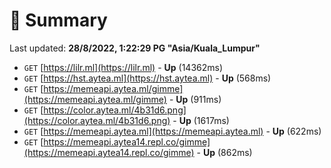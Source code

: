# 📖 Summary
Last updated: **28/8/2022, 1:22:29 PG "Asia/Kuala_Lumpur"**

- `GET` [https://lilr.ml](https://lilr.ml) - **Up** (14362ms)
- `GET` [https://hst.aytea.ml](https://hst.aytea.ml) - **Up** (568ms)
- `GET` [https://memeapi.aytea.ml/gimme](https://memeapi.aytea.ml/gimme) - **Up** (911ms)
- `GET` [https://color.aytea.ml/4b31d6.png](https://color.aytea.ml/4b31d6.png) - **Up** (1617ms)
- `GET` [https://memeapi.aytea.ml](https://memeapi.aytea.ml) - **Up** (622ms)
- `GET` [https://memeapi.aytea14.repl.co/gimme](https://memeapi.aytea14.repl.co/gimme) - **Up** (862ms)
